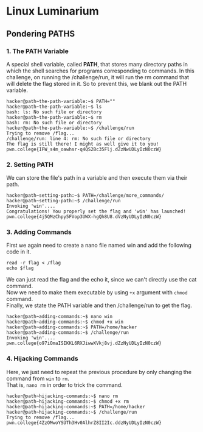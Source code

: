 # Linux Luminarium  
## Pondering PATHS  

### 1. The PATH Variable  
A special shell variable, called **PATH**, that stores many directory paths in which the shell searches for programs 
corresponding to commands. In this challenge, on running the /challenge/run, it will run the rm command that will delete the flag
stored in it. So to prevent this, we blank out the PATH variable.  
```
hacker@path~the-path-variable:~$ PATH=""
hacker@path~the-path-variable:~$ ls
bash: ls: No such file or directory
hacker@path~the-path-variable:~$ rm
bash: rm: No such file or directory
hacker@path~the-path-variable:~$ /challenge/run
Trying to remove /flag...
/challenge/run: line 4: rm: No such file or directory
The flag is still there! I might as well give it to you!
pwn.college{IFW_s4m_oawhsr-q4QS2Bc35Flj.dZzNwUDLyIzN0czW}
```

### 2. Setting PATH  
We can store the file's path in a variable and then execute them via their path.  
```
hacker@path~setting-path:~$ PATH=/challenge/more_commands/
hacker@path~setting-path:~$ /challenge/run
Invoking 'win'....
Congratulations! You properly set the flag and 'win' has launched!
pwn.college{4j5QMzChpy5FVop3UWX-hgQh8U8.dVzNyUDLyIzN0czW}
```

### 3. Adding Commands  
First we again need to create a nano file named win and add the following code in it.  
```
read -r flag < /flag
echo $flag
```
We can just read the flag and the echo it, since we can't directly use the cat command.  
Now we need to make them executable by using `+x` argument with `chmod` command.  
Finally, we state the PATH variable and then /challenge/run to get the flag.  
```
hacker@path~adding-commands:~$ nano win
hacker@path~adding-commands:~$ chmod +x win
hacker@path~adding-commands:~$ PATH=/home/hacker
hacker@path~adding-commands:~$ /challenge/run
Invoking 'win'....
pwn.college{o97iOmaISIKKL6RXJiwwXVkj8vj.dZzNyUDLyIzN0czW}
```

### 4. Hijacking Commands  
Here, we just need to repeat the previous procedure by only changing the command from `win` to `rm`.  
That is, `nano rm` in order to trick the command.  
```
hacker@path~hijacking-commands:~$ nano rm
hacker@path~hijacking-commands:~$ chmod +x rm
hacker@path~hijacking-commands:~$ PATH=/home/hacker
hacker@path~hijacking-commands:~$ /challenge/run
Trying to remove /flag...
pwn.college{4ZzOMwoYSUTh3Hv0AlhrZ8II2Ic.ddzNyUDLyIzN0czW}
```
